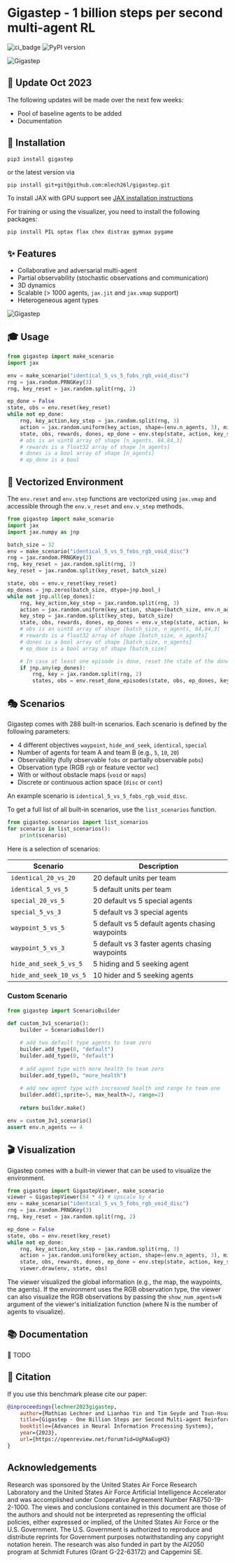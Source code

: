 # Gigastep - 1 billion steps per second multi-agent RL

![ci_badge](https://github.com/mlech26l/gigastep/actions/workflows/python-app.yml/badge.svg) 
![PyPI version](https://img.shields.io/pypi/v/gigastep)

![Gigastep](misc/banner2.webp)  

## 🚧 Update Oct 2023

The following updates will be made over the next few weeks:

- Pool of baseline agents to be added
- Documentation

## 🔽 Installation

```shell
pip3 install gigastep
```
or the latest version via
```shell
pip install git+git@github.com:mlech26l/gigastep.git
```

To install JAX with GPU support see [JAX installation instructions](https://github.com/google/jax#installation)

For training or using the visualizer, you need to install the following packages:

```bash
pip install PIL optax flax chex distrax gymnax pygame
```

## ✨ Features

- Collaborative and adversarial multi-agent  
- Partial observability (stochastic observations and communication)
- 3D dynamics
- Scalable (> 1000 agents, ```jax.jit``` and ```jax.vmap``` support)
- Heterogeneous agent types  

![Gigastep](misc/concat.webp)

## 🎓 Usage

```python
from gigastep import make_scenario
import jax

env = make_scenario("identical_5_vs_5_fobs_rgb_void_disc")
rng = jax.random.PRNGKey(3)
rng, key_reset = jax.random.split(rng, 2)

ep_done = False
state, obs = env.reset(key_reset)
while not ep_done:
    rng, key_action,key_step = jax.random.split(rng, 3)
    action = jax.random.uniform(key_action, shape=(env.n_agents, 3), minval=-1, maxval=1)
    state, obs, rewards, dones, ep_done = env.step(state, action, key_step)
    # obs is an uint8 array of shape [n_agents, 84,84,3]
    # rewards is a float32 array of shape [n_agents]
    # dones is a bool array of shape [n_agents]
    # ep_done is a bool
```


## 🚀 Vectorized Environment 

The ```env.reset``` and ```env.step``` functions are vectorized using ```jax.vmap``` and 
accessible through the ```env.v_reset``` and ```env.v_step``` methods.

```python
from gigastep import make_scenario
import jax
import jax.numpy as jnp

batch_size = 32
env = make_scenario("identical_5_vs_5_fobs_rgb_void_disc")
rng = jax.random.PRNGKey(3)
rng, key_reset = jax.random.split(rng, 2)
key_reset = jax.random.split(key_reset, batch_size)

state, obs = env.v_reset(key_reset)
ep_dones = jnp.zeros(batch_size, dtype=jnp.bool_)
while not jnp.all(ep_dones):
    rng, key_action,key_step = jax.random.split(rng, 3)
    action = jax.random.uniform(key_action, shape=(batch_size, env.n_agents, 3), minval=-1, maxval=1)
    key_step = jax.random.split(key_step, batch_size)
    state, obs, rewards, dones, ep_dones = env.v_step(state, action, key_step)
    # obs is an uint8 array of shape [batch_size, n_agents, 84,84,3]
    # rewards is a float32 array of shape [batch_size, n_agents]
    # dones is a bool array of shape [batch_size, n_agents]
    # ep_done is a bool array of shape [batch_size]

    # In case at least one episode is done, reset the state of the done episodes only
    if jnp.any(ep_dones):
        rng, key = jax.random.split(rng, 2)
        states, obs = env.reset_done_episodes(state, obs, ep_dones, key)
```

## 🎭 Scenarios 

Gigastep comes with 288 built-in scenarios. Each scenario is defined by the following parameters:

- 4 different objectives ```waypoint```, ```hide_and_seek```, ```identical```, ```special```
- Number of agents for team A and team B (e.g., ```5```, ```10```, ```20```)
- Observability (fully observable ```fobs``` or partially observable ```pobs```)
- Observation type (RGB ```rgb``` or feature vector ```vec```)
- With or without obstacle maps (```void``` or ```maps```)
- Discrete or continuous action space (```disc``` or ```cont```)

An example scenario is ```identical_5_vs_5_fobs_rgb_void_disc```.


To get a full list of all built-in scenarios, use the ```list_scenarios``` function.

```python
from gigastep.scenarios import list_scenarios
for scenario in list_scenarios():
    print(scenario)
```

Here is a selection of scenarios:

| Scenario                    | Description                                     |
|-----------------------------|-------------------------------------------------|
| ```identical_20_vs_20```    | 20 default units per team                       |
| ```identical_5_vs_5```      | 5 default units per team                        |
| ```special_20_vs_5```       | 20 default vs 5 special agents                  |
| ```special_5_vs_3```        | 5 default vs 3 special agents                   |
| ```waypoint_5_vs_5```       | 5 default vs 5 default agents chasing waypoints |
| ```waypoint_5_vs_3```       | 5 default vs 3 faster agents chasing waypoints  |
| ```hide_and_seek_5_vs_5```  | 5 hiding and 5 seeking agent                    |
| ```hide_and_seek_10_vs_5``` | 10 hider and 5 seeking agents                   |


### Custom Scenario

```python
from gigastep import ScenarioBuilder

def custom_3v1_scenario():
    builder = ScenarioBuilder()
       
    # add two default type agents to team zero
    builder.add_type(0, "default")
    builder.add_type(0, "default")
    
    # add agent type with more health to team zero
    builder.add_type(0, "more_health")
    
    # add new agent type with increased health and range to team one 
    builder.add(1,sprite=5, max_health=2, range=2)
    
    return builder.make()

env = custom_3v1_scenario()
assert env.n_agents == 4
```

## 🎬 Visualization

Gigastep comes with a built-in viewer that can be used to visualize the environment.

```python
from gigastep import GigastepViewer, make_scenario
viewer = GigastepViewer(84 * 4) # upscale by 4
env = make_scenario("identical_5_vs_5_fobs_rgb_void_disc")
rng = jax.random.PRNGKey(3)
rng, key_reset = jax.random.split(rng, 2)

ep_done = False
state, obs = env.reset(key_reset)
while not ep_done:
    rng, key_action,key_step = jax.random.split(rng, 3)
    action = jax.random.uniform(key_action, shape=(env.n_agents, 3), minval=-1, maxval=1)
    state, obs, rewards, dones, ep_done = env.step(state, action, key_step)
    viewer.draw(env, state, obs)
```

The viewer visualized the global information (e.g., the map, the waypoints, the agents).
If the environment uses the RGB observation type, the viewer can also visualize the RGB observations by 
passing the ```show_num_agents=N``` argument of the viewer's initialization function (where N is the number of agents to visualize).

## 📚 Documentation

🚧 TODO

## 📜 Citation

If you use this benchmark please cite our paper:

```bibtex
@inproceedings{lechner2023gigastep,
    author={Mathias Lechner and Lianhao Yin and Tim Seyde and Tsun-Hsuan Wang and Wei Xiao and Ramin Hasani and Joshua Rountree and Daniela Rus},
    title={Gigastep - One Billion Steps per Second Multi-agent Reinforcement Learning},
    booktitle={Advances in Neural Information Processing Systems},
    year={2023},
    url={https://openreview.net/forum?id=UgPAaEugH3}
}
```

## Acknowledgements

Research was sponsored by the United States Air Force Research Laboratory 
and the United States Air Force Artificial Intelligence Accelerator and was 
accomplished under Cooperative Agreement Number FA8750-19-2-1000. 
The views and conclusions contained in this document are those of the authors 
and should not be interpreted as representing the official policies, 
either expressed or implied, of the United States Air Force or the U.S. Government. 
The U.S. Government is authorized to reproduce and distribute reprints for 
Government purposes notwithstanding any copyright notation herein. 
The research was also funded in part by the AI2050 program at Schmidt Futures (Grant G-22-63172) and Capgemini SE.
